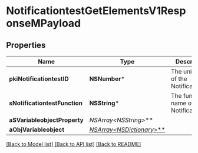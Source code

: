 # NotificationtestGetElementsV1ResponseMPayload

## Properties
Name | Type | Description | Notes
------------ | ------------- | ------------- | -------------
**pkiNotificationtestID** | **NSNumber*** | The unique ID of the Notificationtest | 
**sNotificationtestFunction** | **NSString*** | The function name of the Notificationtest | 
**aSVariableobjectProperty** | **NSArray&lt;NSString*&gt;*** |  | [optional] 
**aObjVariableobject** | [**NSArray&lt;NSDictionary*&gt;***](NSDictionary.md) |  | 

[[Back to Model list]](../README.md#documentation-for-models) [[Back to API list]](../README.md#documentation-for-api-endpoints) [[Back to README]](../README.md)


